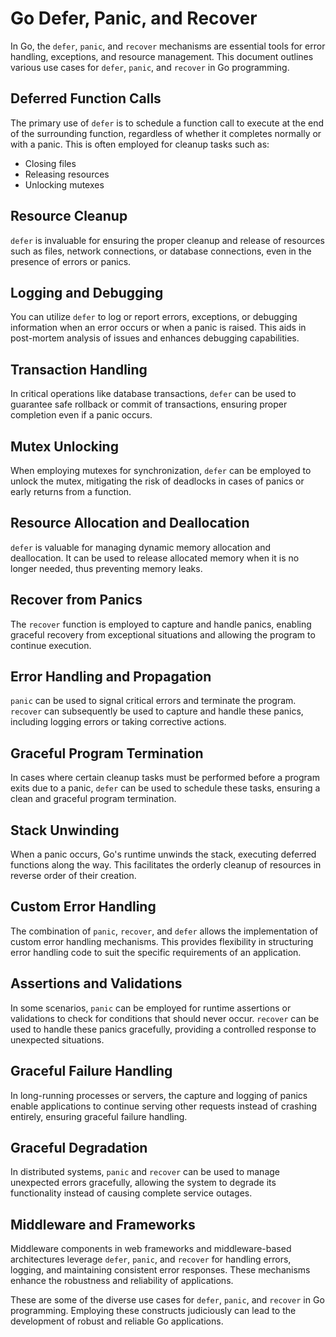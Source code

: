 # Go Defer, Panic, and Recover

In Go, the `defer`, `panic`, and `recover` mechanisms are essential tools for error handling, exceptions, and resource management. This document outlines various use cases for `defer`, `panic`, and `recover` in Go programming.

## Deferred Function Calls

The primary use of `defer` is to schedule a function call to execute at the end of the surrounding function, regardless of whether it completes normally or with a panic. This is often employed for cleanup tasks such as:

- Closing files
- Releasing resources
- Unlocking mutexes

## Resource Cleanup

`defer` is invaluable for ensuring the proper cleanup and release of resources such as files, network connections, or database connections, even in the presence of errors or panics.

## Logging and Debugging

You can utilize `defer` to log or report errors, exceptions, or debugging information when an error occurs or when a panic is raised. This aids in post-mortem analysis of issues and enhances debugging capabilities.

## Transaction Handling

In critical operations like database transactions, `defer` can be used to guarantee safe rollback or commit of transactions, ensuring proper completion even if a panic occurs.

## Mutex Unlocking

When employing mutexes for synchronization, `defer` can be employed to unlock the mutex, mitigating the risk of deadlocks in cases of panics or early returns from a function.

## Resource Allocation and Deallocation

`defer` is valuable for managing dynamic memory allocation and deallocation. It can be used to release allocated memory when it is no longer needed, thus preventing memory leaks.

## Recover from Panics

The `recover` function is employed to capture and handle panics, enabling graceful recovery from exceptional situations and allowing the program to continue execution.

## Error Handling and Propagation

`panic` can be used to signal critical errors and terminate the program. `recover` can subsequently be used to capture and handle these panics, including logging errors or taking corrective actions.

## Graceful Program Termination

In cases where certain cleanup tasks must be performed before a program exits due to a panic, `defer` can be used to schedule these tasks, ensuring a clean and graceful program termination.

## Stack Unwinding

When a panic occurs, Go's runtime unwinds the stack, executing deferred functions along the way. This facilitates the orderly cleanup of resources in reverse order of their creation.

## Custom Error Handling

The combination of `panic`, `recover`, and `defer` allows the implementation of custom error handling mechanisms. This provides flexibility in structuring error handling code to suit the specific requirements of an application.

## Assertions and Validations

In some scenarios, `panic` can be employed for runtime assertions or validations to check for conditions that should never occur. `recover` can be used to handle these panics gracefully, providing a controlled response to unexpected situations.

## Graceful Failure Handling

In long-running processes or servers, the capture and logging of panics enable applications to continue serving other requests instead of crashing entirely, ensuring graceful failure handling.

## Graceful Degradation

In distributed systems, `panic` and `recover` can be used to manage unexpected errors gracefully, allowing the system to degrade its functionality instead of causing complete service outages.

## Middleware and Frameworks

Middleware components in web frameworks and middleware-based architectures leverage `defer`, `panic`, and `recover` for handling errors, logging, and maintaining consistent error responses. These mechanisms enhance the robustness and reliability of applications.

These are some of the diverse use cases for `defer`, `panic`, and `recover` in Go programming. Employing these constructs judiciously can lead to the development of robust and reliable Go applications.